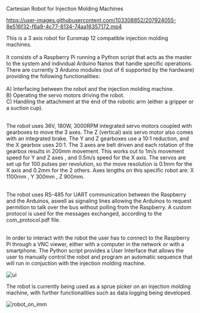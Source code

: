 Cartesian Robot for Injection Molding Machines


https://user-images.githubusercontent.com/103308852/207924055-8e516f32-f6a9-4c77-8134-74aa16357172.mp4


This is a 3 axis robot for Euromap 12 compatible injection molding machines.<br/><br/>
It consists of a Raspberry Pi running a Python script that acts as the master to the system and individual Arduino Nanos that handle specific operations. There are currently 3 Arduino modules (out of 6 supported by the hardware) providing the following functionalities:<br/><br/>
A) Interfacing between the robot and the injection molding machine.<br/>
B) Operating the servo motors driving the robot.<br/>
C) Handling the attachment at the end of the robotic arm (either a gripper or a suction cup).<br/><br/>

The robot uses 36V, 180W, 3000RPM integrated servo motors coupled with gearboxes to move the 3 axes. The Z (vertical) axis servo motor also comes with an integrated brake. The Y and Z gearboxes use a 10:1 reduction, and the X gearbox uses 20:1. The 3 axes are belt driven and each rotation of the gearbox results in 200mm movement. This works out to 1m/s movement speed for Y and Z axes , and 0.5m/s speed for the X axis. The servos are set up for 100 pulses per revolution, so the move resolution is  0.1mm for the X axis and 0.2mm for the 2 others. Axes lengths on this specific robot are: X 1100mm , Y 300mm , Z 900mm. <br/><br/>


The robot uses RS-485 for UART communication between the Raspberry and the Arduinos, aswell as signaling lines allowing the Arduinos to request permition to talk over the bus without polling from the Raspberry. A custom protocol is used for the messages exchanged, according to the com_protocol.pdf file. <br/><br/>

In order to interact with the robot the user has to connect to the Raspberry Pi through a VNC viewer, either with a computer in the network or with a smartphone. The Python script provides a User Interface that allows the user to manually control the robot and program an automatic sequence that will run in conjuction with the injection molding machine.



![ui](https://user-images.githubusercontent.com/103308852/207932978-0d07eb8d-04f7-4d12-91de-9ff63a304d39.PNG)



The robot is currently being used as a sprue picker on an injection molding machine, with further functionalities such as data logging being developed.



![robot_on_imm](https://user-images.githubusercontent.com/103308852/208426568-cf705c8c-a273-4379-b24e-f85fd6920383.jpg)

